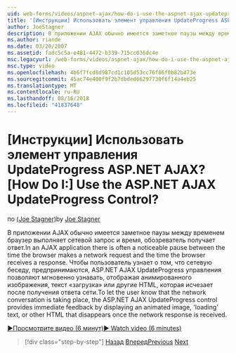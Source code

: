 ```yaml
---
uid: web-forms/videos/aspnet-ajax/how-do-i-use-the-aspnet-ajax-updateprogress-control
title: '[Инструкции] Использовать элемент управления UpdateProgress ASP.NET AJAX? | Документы Майкрософт'
author: JoeStagner
description: В приложении AJAX обычно имеется заметное паузы между временем браузер выполняет сетевой запрос и время, обозреватель получает ответ. Т...
ms.author: riande
ms.date: 03/20/2007
ms.assetid: fadc5c5a-e481-4472-b339-715cc036dc4e
msc.legacyurl: /web-forms/videos/aspnet-ajax/how-do-i-use-the-aspnet-ajax-updateprogress-control
msc.type: video
ms.openlocfilehash: 4b6f7fcd8d987cd1c105d53cc76f86f0b82b473e
ms.sourcegitcommit: 45ac74e400f9f2b7dbded66297730f6f14a4eb25
ms.translationtype: MT
ms.contentlocale: ru-RU
ms.lasthandoff: 08/16/2018
ms.locfileid: "41837648"
---
```

<a name="how-do-i-use-the-aspnet-ajax-updateprogress-control"></a><span data-ttu-id="a73f2-105">[Инструкции] Использовать элемент управления UpdateProgress ASP.NET AJAX?</span><span class="sxs-lookup"><span data-stu-id="a73f2-105">[How Do I:] Use the ASP.NET AJAX UpdateProgress Control?</span></span>
====================
<span data-ttu-id="a73f2-106">по [(Joe Stagner)](https://github.com/JoeStagner)</span><span class="sxs-lookup"><span data-stu-id="a73f2-106">by [Joe Stagner](https://github.com/JoeStagner)</span></span>

<span data-ttu-id="a73f2-107">В приложении AJAX обычно имеется заметное паузы между временем браузер выполняет сетевой запрос и время, обозреватель получает ответ.</span><span class="sxs-lookup"><span data-stu-id="a73f2-107">In an AJAX application there is often a noticeable pause between the time the browser makes a network request and the time the browser receives a response.</span></span> <span data-ttu-id="a73f2-108">Чтобы пользователь узнает о том, что сетевую беседу, предпринимаются, ASP.NET AJAX UpdateProgress управления позволяют мгновенно узнавать, отображая анимированного изображения, текст «загрузка» или другие HTML, которая исчезает после получения ответа сети.</span><span class="sxs-lookup"><span data-stu-id="a73f2-108">To let the user know that the network conversation is taking place, the ASP.NET AJAX UpdateProgress control provides immediate feedback by displaying an animated image, 'loading' text, or other HTML that disappears once the network response is received.</span></span>

[<span data-ttu-id="a73f2-109">&#9654;Просмотрите видео (6 минут)</span><span class="sxs-lookup"><span data-stu-id="a73f2-109">&#9654; Watch video (6 minutes)</span></span>](https://channel9.msdn.com/Blogs/ASP-NET-Site-Videos/how-do-i-use-the-aspnet-ajax-updateprogress-control)

> [!div class="step-by-step"]
> <span data-ttu-id="a73f2-110">[Назад](how-do-i-implement-the-incremental-page-display-pattern-using-http-get-and-post.md)
> [Вперед](how-do-i-use-the-aspnet-ajax-history-control.md)</span><span class="sxs-lookup"><span data-stu-id="a73f2-110">[Previous](how-do-i-implement-the-incremental-page-display-pattern-using-http-get-and-post.md)
[Next](how-do-i-use-the-aspnet-ajax-history-control.md)</span></span>
